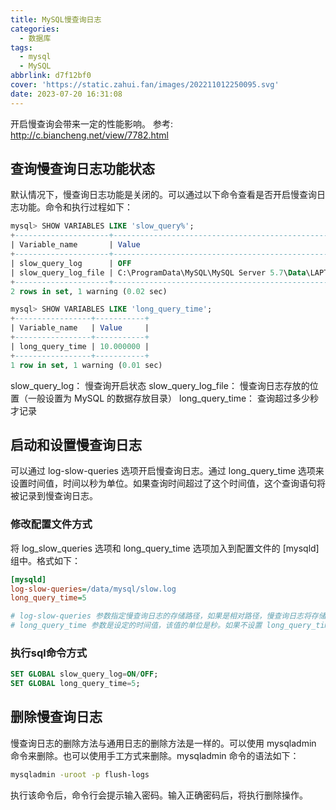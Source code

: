 ```yaml
---
title: MySQL慢查询日志
categories:
  - 数据库
tags:
  - mysql
  - MySQL
abbrlink: d7f12bf0
cover: 'https://static.zahui.fan/images/202211012250095.svg'
date: 2023-07-20 16:31:08
---
```


开启慢查询会带来一定的性能影响。
参考: <http://c.biancheng.net/view/7782.html>

## 查询慢查询日志功能状态

默认情况下，慢查询日志功能是关闭的。可以通过以下命令查看是否开启慢查询日志功能。命令和执行过程如下：

```sql
mysql> SHOW VARIABLES LIKE 'slow_query%';
+---------------------+---------------------------------------------------------------------+
| Variable_name       | Value                                                               |
+---------------------+---------------------------------------------------------------------+
| slow_query_log      | OFF                                                                 |
| slow_query_log_file | C:\ProgramData\MySQL\MySQL Server 5.7\Data\LAPTOP-UHQ6V8KP-slow.log |
+---------------------+---------------------------------------------------------------------+
2 rows in set, 1 warning (0.02 sec)

mysql> SHOW VARIABLES LIKE 'long_query_time';
+-----------------+-----------+
| Variable_name   | Value     |
+-----------------+-----------+
| long_query_time | 10.000000 |
+-----------------+-----------+
1 row in set, 1 warning (0.01 sec)
```

slow_query_log：        慢查询开启状态
slow_query_log_file：   慢查询日志存放的位置（一般设置为 MySQL 的数据存放目录）
long_query_time：       查询超过多少秒才记录


## 启动和设置慢查询日志

可以通过 log-slow-queries 选项开启慢查询日志。通过 long_query_time 选项来设置时间值，时间以秒为单位。如果查询时间超过了这个时间值，这个查询语句将被记录到慢查询日志。

### 修改配置文件方式

将 log_slow_queries 选项和 long_query_time 选项加入到配置文件的 [mysqld] 组中。格式如下：

```ini
[mysqld]
log-slow-queries=/data/mysql/slow.log
long_query_time=5

# log-slow-queries 参数指定慢查询日志的存储路径，如果是相对路径，慢查询日志将存储到 MySQL 数据库的数据文件夹下。如果不指定文件名，默认文件名为 hostname-slow.log，hostname 是 MySQL 服务器的主机名。
# long_query_time 参数是设定的时间值，该值的单位是秒。如果不设置 long_query_time 选项，默认时间为 10 秒。
```

### 执行sql命令方式

```sql
SET GLOBAL slow_query_log=ON/OFF;
SET GLOBAL long_query_time=5;
```

## 删除慢查询日志

慢查询日志的删除方法与通用日志的删除方法是一样的。可以使用 mysqladmin 命令来删除。也可以使用手工方式来删除。mysqladmin 命令的语法如下：

```bash
mysqladmin -uroot -p flush-logs
```

执行该命令后，命令行会提示输入密码。输入正确密码后，将执行删除操作。